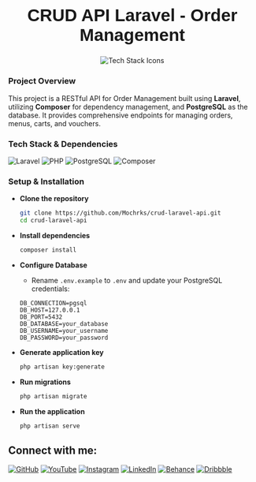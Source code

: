 <h1 align="center" style="font-family: 'Poppins', sans-serif; font-size: 2.5em; font-weight: bold;">CRUD API Laravel - Order Management</h1>

<p align="center">
  <img src="https://skillicons.dev/icons?i=laravel,php,postgres" alt="Tech Stack Icons" />
</p>

### Project Overview

This project is a RESTful API for Order Management built using **Laravel**, utilizing **Composer** for dependency management, and **PostgreSQL** as the database. It provides comprehensive endpoints for managing orders, menus, carts, and vouchers.

### Tech Stack & Dependencies
![Laravel](https://img.shields.io/badge/Laravel-FF2D20?style=flat-square&logo=laravel&logoColor=white)
![PHP](https://img.shields.io/badge/PHP-777BB4?style=flat-square&logo=php&logoColor=white)
![PostgreSQL](https://img.shields.io/badge/PostgreSQL-336791?style=flat-square&logo=postgresql&logoColor=white)
![Composer](https://img.shields.io/badge/Composer-885630?style=flat-square&logo=composer&logoColor=white)

### Setup & Installation

- **Clone the repository**
    ```bash
    git clone https://github.com/Mochrks/crud-laravel-api.git
    cd crud-laravel-api
    ```

- **Install dependencies**
    ```bash
    composer install
    ```

- **Configure Database**
    - Rename `.env.example` to `.env` and update your PostgreSQL credentials:
    ```dotenv
    DB_CONNECTION=pgsql
    DB_HOST=127.0.0.1
    DB_PORT=5432
    DB_DATABASE=your_database
    DB_USERNAME=your_username
    DB_PASSWORD=your_password
    ```

- **Generate application key**
    ```bash
    php artisan key:generate
    ```

- **Run migrations**
    ```bash
    php artisan migrate
    ```

- **Run the application**
    ```bash
    php artisan serve
    ```



## Connect with me:
[![GitHub](https://img.shields.io/badge/GitHub-333?style=for-the-badge&logo=github&logoColor=white)](https://github.com/username)
[![YouTube](https://img.shields.io/badge/YouTube-FF0000?style=for-the-badge&logo=youtube&logoColor=white)](https://youtube.com/@YourChannel)
[![Instagram](https://img.shields.io/badge/Instagram-E4405F?style=for-the-badge&logo=instagram&logoColor=white)](https://instagram.com/yourusername)
[![LinkedIn](https://img.shields.io/badge/LinkedIn-0077B5?style=for-the-badge&logo=linkedin&logoColor=white)](https://linkedin.com/in/yourusername)
[![Behance](https://img.shields.io/badge/Behance-1769FF?style=for-the-badge&logo=behance&logoColor=white)](https://behance.net/yourusername)
[![Dribbble](https://img.shields.io/badge/Dribbble-EA4C89?style=for-the-badge&logo=dribbble&logoColor=white)](https://dribbble.com/yourusername)
